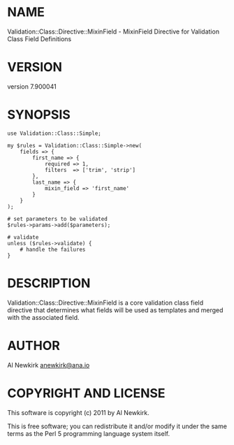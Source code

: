 # NAME

Validation::Class::Directive::MixinField - MixinField Directive for Validation Class Field Definitions

# VERSION

version 7.900041

# SYNOPSIS

    use Validation::Class::Simple;

    my $rules = Validation::Class::Simple->new(
        fields => {
            first_name => {
                required => 1,
                filters  => ['trim', 'strip']
            },
            last_name => {
                mixin_field => 'first_name'
            }
        }
    );

    # set parameters to be validated
    $rules->params->add($parameters);

    # validate
    unless ($rules->validate) {
        # handle the failures
    }

# DESCRIPTION

Validation::Class::Directive::MixinField is a core validation class field
directive that determines what fields will be used as templates and merged with
the associated field.

# AUTHOR

Al Newkirk <anewkirk@ana.io>

# COPYRIGHT AND LICENSE

This software is copyright (c) 2011 by Al Newkirk.

This is free software; you can redistribute it and/or modify it under
the same terms as the Perl 5 programming language system itself.
